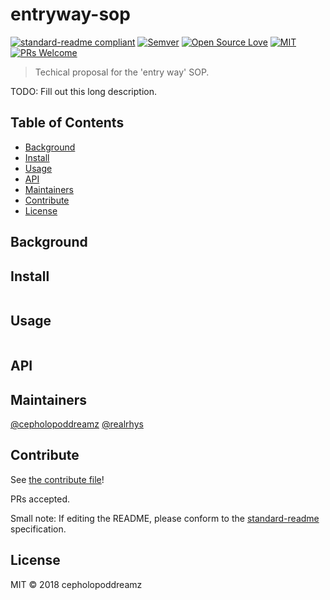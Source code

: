 # entryway-sop

[![standard-readme compliant](https://img.shields.io/badge/standard--readme-OK-green.svg?style=flat-square)](https://github.com/RichardLitt/standard-readme)
[![Semver](http://img.shields.io/SemVer/2.0.0.png)](http://semver.org/spec/v2.0.0.html)
[![Open Source Love](https://badges.frapsoft.com/os/v3/open-source.svg?v=102)](https://github.com/ellerbrock/open-source-badge/)
[![MIT](https://badges.frapsoft.com/os/mit/mit.svg?v=102)](https://github.com/ellerbrock/open-source-badge/)
[![PRs Welcome](https://img.shields.io/badge/PRs-welcome-brightgreen.svg?style=flat-square)](http://makeapullrequest.com)

> Techical proposal for the 'entry way' SOP.

TODO: Fill out this long description.

## Table of Contents

- [Background](#background)
- [Install](#install)
- [Usage](#usage)
- [API](#api)
- [Maintainers](#maintainers)
- [Contribute](#contribute)
- [License](#license)

## Background

## Install

```
```

## Usage

```
```

## API

## Maintainers

[@cepholopoddreamz](https://github.com/cepholopoddreamz)
[@realrhys](https://github.com/realrhys)

## Contribute

See [the contribute file](contribute.md)!

PRs accepted.

Small note: If editing the README, please conform to the [standard-readme](https://github.com/RichardLitt/standard-readme) specification.

## License

MIT © 2018 cepholopoddreamz

